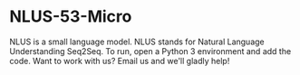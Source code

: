 # NLUS-53-Micro
NLUS is a small language model. NLUS stands for Natural Language Understanding Seq2Seq. To run, open a Python 3 environment and add the code. Want to work with us? Email us and we'll gladly help!
